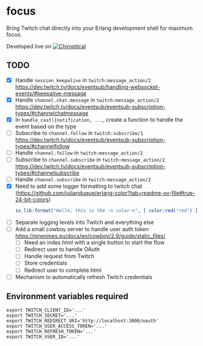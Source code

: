 focus
=====

Bring Twitch chat directly into your Erlang development shell for maximum focus.

Developed live on [![Chiroptical](https://img.shields.io/badge/twitch.tv-chiroptical-purple?logo=twitch&style=for-the-badge)](https://twitch.tv/chiroptical)</br>

TODO
---

- [x] Handle `session_keepalive` in `twitch:message_action/2` https://dev.twitch.tv/docs/eventsub/handling-websocket-events/#keepalive-message
- [x] Handle `channel.chat.message` in `twitch:message_action/2` https://dev.twitch.tv/docs/eventsub/eventsub-subscription-types/#channelchatmessage
- [x] In `handle_cast({notification, ...`, create a function to handle the event based on the type
- [ ] Subscribe to `channel.follow` in `twitch:subscribe/1` https://dev.twitch.tv/docs/eventsub/eventsub-subscription-types/#channelfollow
- [ ] Handle `channel.follow` in `twitch:message_action/2`
- [ ] Subscribe to `channel.subscribe` in `twitch:message_action/2` https://dev.twitch.tv/docs/eventsub/eventsub-subscription-types/#channelsubscribe
- [ ] Handle `channel.subscribe` in `twitch:message_action/2`
- [x] Need to add some logger formatting to twitch chat (https://github.com/julianduque/erlang-color?tab=readme-ov-file#true-24-bit-colors) 
  ```erlang
  io_lib:format("Hello, this is the ~s color~n", [ color:red("red") ])  
  ```
- [ ] Separate logging levels into Twitch and everything else
- [ ] Add a small cowboy server to handle user auth token https://ninenines.eu/docs/en/cowboy/2.9/guide/static_files/
  - [ ] Need an index.html with a single button to start the flow
  - [ ] Redirect user to handle OAuth
  - [ ] Handle request from Twitch
  - [ ] Store credentials
  - [ ] Redirect user to complete.html
- [ ] Mechanism to automatically refresh Twitch credentials

Environment variables required
----

```
export TWITCH_CLIENT_ID='...'
export TWITCH_SECRET='...'
export TWITCH_REDIRECT_URI='http://localhost:3000/oauth'
export TWITCH_USER_ACCESS_TOKEN='...'
export TWITCH_REFRESH_TOKEN='...'
export TWITCH_USER_ID='...'
```
